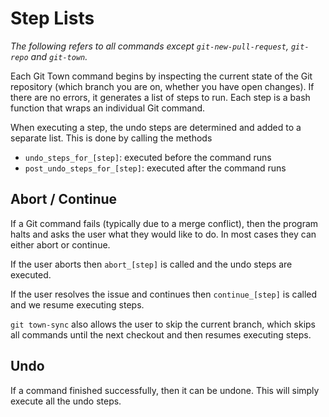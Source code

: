# Step Lists

_The following refers to all commands except `git-new-pull-request`, `git-repo` and `git-town`._

Each Git Town command begins by inspecting the current state of the Git repository
(which branch you are on, whether you have open changes).
If there are no errors, it generates a list of steps to run.
Each step is a bash function that wraps an individual Git command.

When executing a step, the undo steps are determined and added to a separate list.
This is done by calling the methods
* `undo_steps_for_[step]`: executed before the command runs
* `post_undo_steps_for_[step]`: executed after the command runs


## Abort / Continue

If a Git command fails (typically due to a merge conflict), then the program halts
and asks the user what they would like to do. In most cases they can either abort or continue.

If the user aborts then `abort_[step]` is called and the undo steps are executed.

If the user resolves the issue and continues then `continue_[step]` is called
and we resume executing steps.

`git town-sync` also allows the user to skip the current branch,
which skips all commands until the next checkout and then resumes executing steps.


## Undo

If a command finished successfully, then it can be undone.
This will simply execute all the undo steps.
